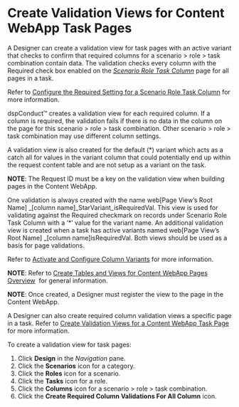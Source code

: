 # Create Validation Views for Content WebApp Task Pages

A Designer can create a validation view for task pages with an active
variant that checks to confirm that required columns for a scenario \>
role \> task combination contain data. The validation checks every
column with the Required check box enabled on the
<span style="font-style: italic;">[Scenario Role Task
Column](../Page_Desc/Scenario_Role_Task_Column_H.htm)</span> page for
all pages in a task.

Refer to [Configure the Required Setting for a Scenario Role Task
Column](Configure_Required_Setting_Scenario_Role_Task_Column.htm) for
more information.

dspConduct™ creates a validation view for each required column. If a
column is required, the validation fails if there is no data in the
column on the page for this scenario \> role \> task combination. Other
scenario \> role \> task combination may use different column settings.

A validation view is also created for the default (\*) variant which
acts as a catch all for values in the variant column that could
potentially end up within the request content table and are not setup as
a variant on the task.

**NOTE**: The Request ID must be a key on the validation view when
building pages in the Content WebApp.

One validation is always created with the name web\[Page View’s Root
Name\] \_\[column name\]\_StarVariant\_isRequiredVal. This view is used
for validating against the Required checkmark on records under Scenario
Role Task Column with a ‘\*’ value for the variant name. An additional
validation view is created when a task has active variants named
web\[Page View’s Root Name\] \_\[column name\]isRequiredVal. Both views
should be used as a basis for page validations.

Refer to [Activate and Configure Column
Variants](Activate_Configure_Column_Variants.htm) for more information.

**NOTE**: Refer to [Create Tables and Views for Content WebApp Pages
Overview](Create_Tables_and_Views_for_Content_WebApp_Pages_Overview.htm)
 for general information.

**NOTE**: Once created, a Designer must register the view to the page in
the Content WebApp.

A Designer can also create required column validation views a specific
page in a task. Refer to [Create Validation Views for a Content WebApp
Task Page](Create_ValidationViews_Content_Page.htm) for more
information.

To create a validation view for task pages:

1.  Click **Design** in the *Navigation* pane.
2.  Click the **Scenarios** icon for a category.
3.  Click the **Roles** icon for a scenario.
4.  Click the **Tasks** icon for a role.
5.  Click the **Columns** icon for a scenario \> role \> task
    combination.
6.  Click the **Create Required Column Validations For All Column**
    icon.

